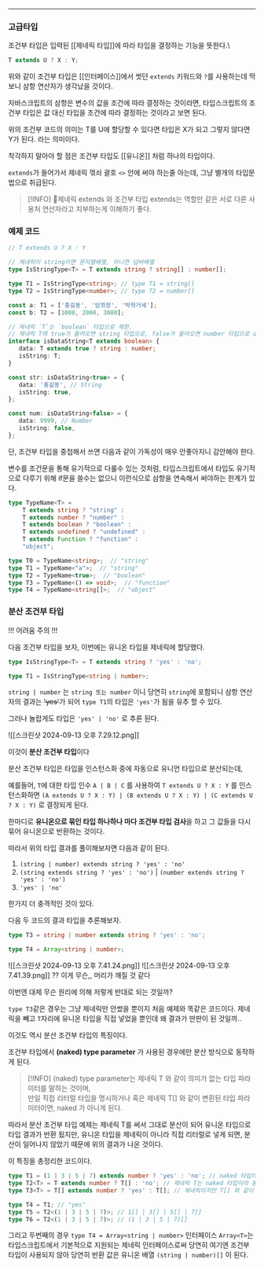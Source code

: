 
---

### 고급타입

조건부 타입은 입력된 [[제네릭 타입]]에 따라 타입을 결정하는 기능을 뜻한다.\

```ts
T extends U ? X : Y;
```

위와 같이 조건부 타입은 [[인터페이스]]에서 썻던 `extends` 키워드와 `?`를 사용하는데 딱 보니 삼항 연산자가 생각났을 것이다. 

자바스크립트의 삼항은 변수의 값을 조건에 따라 결정하는 것이라면, 타입스크립트의 조건부 타입은 값 대신 타입을 조건에 따라 결정하는 것이라고 보면 된다.

위의 조건부 코드의 의미는 T를 U에 할당할 수 있다면 타입은 X가 되고 그렇지 않다면 Y가 된다. 
라는 의미이다.

착각하지 말아야 할 점은 조건부 타입도 [[유니온]] 처럼 하나의 타입이다.

`extends`가 들어가서 제네릭 꺾쇠 괄호 `<>` 안에 써야 하는줄 아는데, 그냥 별개의 타입문법으로 취급된다.

> [!INFO]
> 제네릭 extends 와 조건부 타입 extends는 역할만 같은 서로 다른 사용처 연산자라고 치부하는게 이해하기 좋다.

### 예제 코드

```ts
// T extends U ? X : Y

// 제네릭이 string이면 문자열배열, 아니면 넘버배열
type IsStringType<T> = T extends string ? string[] : number[];

type T1 = IsStringType<string>; // type T1 = string[]
type T2 = IsStringType<number>; // type T2 = number[]

const a: T1 = ['홍길동', '임꺾정', '박혁거세'];
const b: T2 = [1000, 2000, 3000];
```

```ts
// 제네릭 `T`는 `boolean` 타입으로 제한.
// 제네릭 T에 true가 들어오면 string 타입으로, false가 들어오면 number 타입으로 data 속성을 타입 지정
interface isDataString<T extends boolean> {
   data: T extends true ? string : number;
   isString: T;
}

const str: isDataString<true> = {
   data: '홍길동', // String
   isString: true,
};

const num: isDataString<false> = {
   data: 9999, // Number
   isString: false,
};
```

단, 조건부 타입을 중첩해서 쓰면 다음과 같이 가독성이 매우 안좋아지니 감안해야 한다.

변수를 조건문을 통해 유기적으로 다룰수 있는 것처럼, 타입스크립트에서 타입도 유기적으로 다루기 위해 if문을 쓸수는 없으니 이런식으로 삼항을 연속해서 써야하는 한계가 있다.

```ts
type TypeName<T> =
    T extends string ? "string" :
    T extends number ? "number" :
    T extends boolean ? "boolean" :
    T extends undefined ? "undefined" :
    T extends Function ? "function" :
    "object";

type T0 = TypeName<string>;  // "string"
type T1 = TypeName<"a">;  // "string"
type T2 = TypeName<true>;  // "boolean"
type T3 = TypeName<() => void>;  // "function"
type T4 = TypeName<string[]>;  // "object"
```


### 분산 조건부 타입

!!! 어려움 주의 !!!

다음 조건부 타입을 보자, 이번에는 유니온 타입을 제네릭에 할당했다.

```ts
type IsStringType<T> = T extends string ? 'yes' : 'no';

type T1 = IsStringType<string | number>;
```

`string | number` 는 `string 또는 number` 이니 당연히 `string`에 포함되니 삼항 연산자의 결과는 ~~'yes'~~가 되어 `type T1`의 타입은 `'yes'`가 됨을 유추 할 수 있다.

그러나 놀랍게도 타입은 `'yes' | 'no'` 로 추론 된다.

![[스크린샷 2024-09-13 오후 7.29.12.png]]

이것이 **분산 조건부 타입**이다

분산 조건부 타입은 타입을 인스턴스화 중에 자동으로 유니언 타입으로 분산되는데, 

예를들어, `T`에 대한 타입 인수 `A | B | C` 를 사용하여 `T extends U ? X : Y` 를 인스턴스화하면 `(A extends U ? X : Y) | (B extends U ? X : Y) | (C extends U ? X : Y)` 로 결정되게 된다.

한마디로 **유니온으로 묶인 타입 하나하나 마다 조건부 타입 검사**을 하고 그 값들을 다시 묶어 유니온으로 반환하는 것이다.

따라서 위의 타입 결과를 풀이해보자면 다음과 같이 된다.

1. `(string | number) extends string ? 'yes' : 'no'`
2. `(string extends string ? 'yes' : 'no')` | `(number extends string ? 'yes' : 'no')`
3. `'yes' | 'no'`

한가지 더 충격적인 것이 있다.

다음 두 코드의 결과 타입을 추론해보자.

```ts
type T3 = string | number extends string ? 'yes' : 'no';

type T4 = Array<string | number>;
```

![[스크린샷 2024-09-13 오후 7.41.24.png]]
![[스크린샷 2024-09-13 오후 7.41.39.png]]
?? 이게 무슨,,
머리가 깨질 것 같다

이번엔 대체 무슨 원리에 의해 저렇게 반대로 되는 것일까?

`type T3`같은 경우는 그냥 제네릭만 안썼을 뿐이지 처음 예제와 똑같은 코드이다. 제네릭을 빼고 `T`자리에 유니온 타입을 직접 넣었을 뿐인데 왜 결과가 딴판이 된 것일까..

이것도 역시 분산 조건부 타입의 특징이다.

조건부 타입에서 **(naked) type parameter** 가 사용된 경우에만 분산 방식으로 동작하게 된다.

> [!INFO]
> (naked) type parameter는 제네릭 T 와 같이 의미가 없는 타입 파라미터를 말하는 것이며,  
만일 직접 리터럴 타입을 명시하거나 혹은 제네릭 T[] 와 같이 변횐된 타입 파라미터이면, naked 가 아니게 된다.

따라서 분산 조건부 타입 예제는 제네릭 T를 써서 그대로 분산이 되어 유니온 타입으로 타입 결과가 반환 됬지만, 유니온 타입을 제네릭이 아니라 직접 리터럴로 넣게 되면, 분산이 일어나지 않았기 때문에 위의 결과가 나온 것이다.

이 특징을 총정리한 코드이다.

```ts
type T1 = (1 | 3 | 5 | 7) extends number ? 'yes' : 'no'; // naked 타입이 아니라서 분산이 되지 않는다.
type T2<T> = T extends number ? T[] : 'no'; // 제네릭 T는 naked 타입이라 분산이 된다.
type T3<T> = T[] extends number ? 'yes' : T[]; // 제네릭이지만 T[] 와 같이 변형된 타입 파라미터는 naked 타입이 아니라서 분산이 일어나지 않는다.

type T4 = T1; // "yes"
type T5 = T2<(1 | 3 | 5 | 7)>; // 1[] | 3[] | 5[] | 7[]
type T6 = T2<(1 | 3 | 5 | 7)>; // (1 | 3 | 5 | 7)[]
```

그리고 두번째의 경우 `type T4 = Array<string | number>` 
인터페이스 `Array<T>`는 타입스크립트에서 기본적으로 지원되는 제네릭 인터페이스로써 당연히 여기엔 조건부 타입이 사용되지 않아 당연히 반환 값은 유니온 배열 `(string | number)[]` 이 된다.

